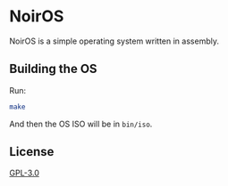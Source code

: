 # NoirOS

NoirOS is a simple operating system written in assembly.

## Building the OS

Run:

```bash
make
```

And then the OS ISO will be in `bin/iso`.

## License

[GPL-3.0](LICENSE)